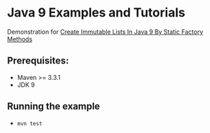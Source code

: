 # Java 9 Examples and Tutorials


Demonstration for [Create Immutable Lists In Java 9 By Static Factory Methods]( https://howtoprogram.xyz/2017/09/24/java-9-create-im…c-factory-method/)


## Prerequisites:
* Maven >= 3.3.1
* JDK 9

## Running the example
* `mvn test`





